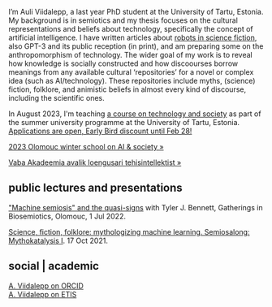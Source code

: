 

I’m Auli Viidalepp, a last year PhD student at the University of Tartu, Estonia. My background is in semiotics and my thesis focuses on the cultural representations and beliefs about technology, specifically the concept of artificial intelligence. I have written articles about [robots in science fiction](https://doi.org/10.22503/inftars.XX.2020.4.2), also GPT-3 and its public reception (in print), and am preparing some on the anthropomorphism of technology. The wider goal of my work is to reveal how knowledge is socially constructed and how discoourses borrow meanings from any available cultural ‘repositories’ for a novel or complex idea (such as AI/technology). These repositories include myths, (science) fiction, folklore, and animistic beliefs in almost every kind of discourse, including the scientific ones.


In August 2023, I'm teaching [a course on technology and society](https://ut.ee/en/content/imagining-intelligent-technologies) as part of the summer university programme at the University of Tartu, Estonia. [Applications are open, Early Bird discount until Feb 28!](https://ut.ee/en/content/registration-summer-courses-2023)


[2023 Olomouc winter school on AI & society »](http://technosemiotics.com/2023-ws-ai/)

[Vaba Akadeemia avalik loengusari tehisintellektist »](/loengusari-tehisintellektist/)


## public lectures and presentations

["Machine semiosis" and the quasi-signs](https://www.youtube.com/watch?v=tj9V1Cak_-8) with Tyler J. Bennett, Gatherings in Biosemiotics, Olomouc, 1 Jul 2022.

[Science, fiction, folklore: mythologizing machine learning. Semiosalong: Mythokatalysis I](https://www.youtube.com/watch?v=kmfXFkbVWRM&ab_channel=Semiosalong). 17 Oct 2021.


## social | academic

[A. Viidalepp on ORCID](https://orcid.org/0000-0002-6206-5681)<br>
[A. Viidalepp on ETIS](https://www.etis.ee/CV/Auli_Viidalepp/eng)

